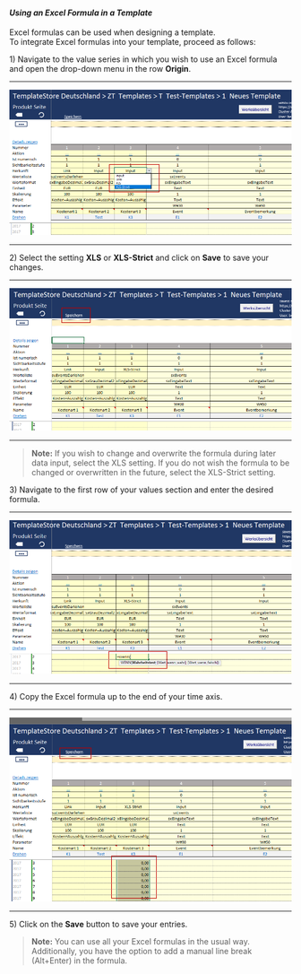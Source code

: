 #### _Using an Excel Formula in a Template_

Excel formulas can be used when designing a template.  
To integrate Excel formulas into your template, proceed as follows:

1\) Navigate to the value series in which you wish to use an Excel formula and open the drop-down menu in the row **Origin**.

---

![](/assets/t43.png)

---

2\) Select the setting **XLS** or **XLS-Strict** and click on **Save** to save your changes.

---

![](/assets/t44.png)

---

> **Note:** If you wish to change and overwrite the formula during later data input, select the XLS setting. If you do not wish the formula to be changed or overwritten in the future, select the XLS-Strict setting.

3\) Navigate to the first row of your values section and enter the desired formula.

---

![](/assets/t45.png)

---

4\) Copy the Excel formula up to the end of your time axis.

---

![](/assets/t46.png)

---

5\) Click on the **Save** button to save your entries.

> **Note:** You can use all your Excel formulas in the usual way. Additionally, you have the option to add a manual line break \(Alt+Enter\) in the formula.



